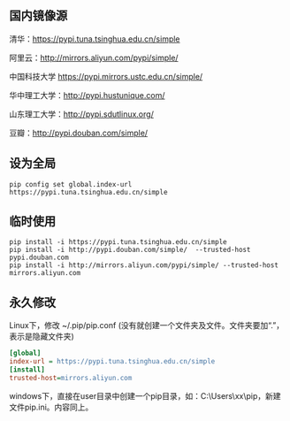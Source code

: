 ## 国内镜像源

清华：https://pypi.tuna.tsinghua.edu.cn/simple

阿里云：http://mirrors.aliyun.com/pypi/simple/

中国科技大学 https://pypi.mirrors.ustc.edu.cn/simple/

华中理工大学：http://pypi.hustunique.com/

山东理工大学：http://pypi.sdutlinux.org/ 

豆瓣：http://pypi.douban.com/simple/

## 设为全局

```shell
pip config set global.index-url https://pypi.tuna.tsinghua.edu.cn/simple
```

## 临时使用

```shel
pip install -i https://pypi.tuna.tsinghua.edu.cn/simple 
pip install -i http://pypi.douban.com/simple/  --trusted-host pypi.douban.com
pip install -i http://mirrors.aliyun.com/pypi/simple/ --trusted-host mirrors.aliyun.com
```

## 永久修改

Linux下，修改 ~/.pip/pip.conf (没有就创建一个文件夹及文件。文件夹要加“.”，表示是隐藏文件夹)

```ini
[global]
index-url = https://pypi.tuna.tsinghua.edu.cn/simple
[install]
trusted-host=mirrors.aliyun.com
```

windows下，直接在user目录中创建一个pip目录，如：C:\Users\xx\pip，新建文件pip.ini。内容同上。

